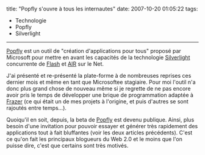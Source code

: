 title: "Popfly s'ouvre à tous les internautes"
date: 2007-10-20 01:05:22
tags:
  - Technologie
  - Popfly
  - Silverlight
---

[Popfly](//popfly.ms/) est un outil de &quot;création d'applications pour tous&quot; proposé par Microsoft pour mettre en avant les capacités de la technologie [Silverlight](//msdn.microsoft.com/en-us/silverlight/bb187358.aspx) concurrente de [Flash](//www.adobe.com/products/flash.html) et [AIR](//www.adobe.com/products/air.html) sur le Net.</p>

J'ai présenté et re-présenté la plate-forme à de nombreuses reprises ces dernier mois et même en tant que Microsoftee stagiaire. Pour moi l'outil n'a donc plus grand chose de nouveau même si je regrette de ne pas encore avoir pris le temps de développer une brique de programmation adaptée à [Frazer](//www.frazer.biz) (ce qui était un de mes projets à l'origine, et puis d'autres se sont rajoutés entre temps&#8230;).

Quoiqu'il en soit, depuis, la beta de [Popfly](//popfly.ms/) est devenu publique. Ainsi, plus besoin d'une invitation pour pouvoir essayer et générer très rapidement des applications tout à fait bluffantes (voir les deux articles précédents). C'est ce qu'on fait les principaux blogueurs du Web 2.0 et le moins que l'on puisse dire, c'est que certains sont très motivés.